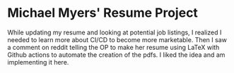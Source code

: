 # Michael Myers' Resume Project

While updating my resume and looking at potential job listings, I realized I needed to learn more about CI/CD to become more marketable. Then I saw a comment on reddit telling the OP to make her resume using LaTeX with Github actions to automate the creation of the pdfs. I liked the idea and am implementing it here.
